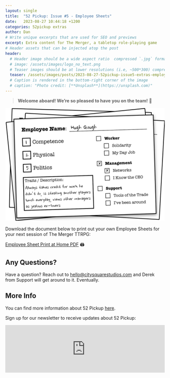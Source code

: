 ```yaml
---
layout: single
title:  "52 Pickup: Issue #5 - Employee Sheets"
date:   2023-08-27 10:44:18 +1200
categories: 52pickup extras
author: Dan
# Write unique excerpts that are used for SEO and previews
excerpt: Extra content for The Merger, a tabletop role-playing game
# Header assets that can be injected atop the post
header:
  # Header image should be a wide aspect ratio  compressed `.jpg` format
  # image: /assets/images/logo_no_text.png
  # Teaser images should be at lower resolutions (i.e, ~500*300) compressed `.jpg` format
  teaser: /assets/images/posts/2023-08-27-52pickup-issue5-extras-employee-sheets/employee_sheet_stack.png
  # Caption is rendered in the bottom-right corner of the image
  # caption: "Photo credit: [**Unsplash**](https://unsplash.com)"
---
```


> **Welcome aboard! We’re so pleased to have you on the team!** 🤝

![52 Pickup Zine](/assets/images/posts/2023-08-27-52pickup-issue5-extras-employee-sheets/employee_sheet_stack.png)

Download the document below to print out your own Employee Sheets for your next session of The Merger TTRPG:

[Employee Sheet Print at Home PDF](https://city-square-studios-public-assets.s3.amazonaws.com/52pickup/zine5/employee_sheets.pdf) 🖨️

## Any Questions?
Have a question? Reach out to hello@citysquarestudios.com and Derek from Support will get around to it. Eventually.

## More Info
You can find more information about 52 Pickup [here](https://blog.citysquarestudios.com/52pickup/2023/04/03/52pickup-post.html). 

Sign up for our newsletter to receive updates about 52 Pickup:

<iframe
    scrolling="no"
    style="width:100%!important;height:150px;border:0px #ccc solid !important"
    src="https://buttondown.email/CitySquareStudios?as_embed=true"
></iframe>